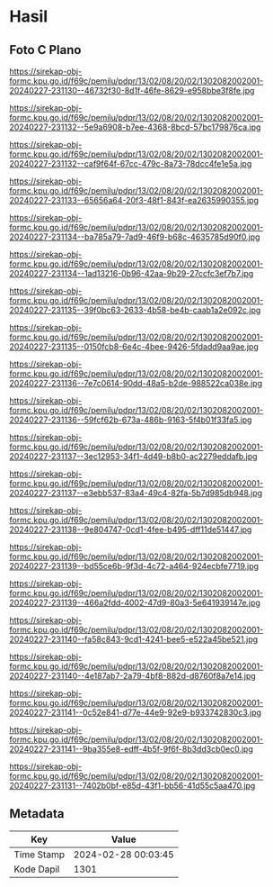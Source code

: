 # Hasil

## Foto C Plano

https://sirekap-obj-formc.kpu.go.id/f69c/pemilu/pdpr/13/02/08/20/02/1302082002001-20240227-231130--46732f30-8d1f-46fe-8629-e958bbe3f8fe.jpg

https://sirekap-obj-formc.kpu.go.id/f69c/pemilu/pdpr/13/02/08/20/02/1302082002001-20240227-231132--5e9a6908-b7ee-4368-8bcd-57bc179876ca.jpg

https://sirekap-obj-formc.kpu.go.id/f69c/pemilu/pdpr/13/02/08/20/02/1302082002001-20240227-231132--caf9f64f-67cc-479c-8a73-78dcc4fe1e5a.jpg

https://sirekap-obj-formc.kpu.go.id/f69c/pemilu/pdpr/13/02/08/20/02/1302082002001-20240227-231133--65656a64-20f3-48f1-843f-ea2635990355.jpg

https://sirekap-obj-formc.kpu.go.id/f69c/pemilu/pdpr/13/02/08/20/02/1302082002001-20240227-231134--ba785a79-7ad9-46f9-b68c-4635785d90f0.jpg

https://sirekap-obj-formc.kpu.go.id/f69c/pemilu/pdpr/13/02/08/20/02/1302082002001-20240227-231134--1ad13216-0b96-42aa-9b29-27ccfc3ef7b7.jpg

https://sirekap-obj-formc.kpu.go.id/f69c/pemilu/pdpr/13/02/08/20/02/1302082002001-20240227-231135--39f0bc63-2633-4b58-be4b-caab1a2e092c.jpg

https://sirekap-obj-formc.kpu.go.id/f69c/pemilu/pdpr/13/02/08/20/02/1302082002001-20240227-231135--0150fcb8-6e4c-4bee-9426-5fdadd9aa9ae.jpg

https://sirekap-obj-formc.kpu.go.id/f69c/pemilu/pdpr/13/02/08/20/02/1302082002001-20240227-231136--7e7c0614-90dd-48a5-b2de-988522ca038e.jpg

https://sirekap-obj-formc.kpu.go.id/f69c/pemilu/pdpr/13/02/08/20/02/1302082002001-20240227-231136--59fcf62b-673a-486b-9163-5f4b01f33fa5.jpg

https://sirekap-obj-formc.kpu.go.id/f69c/pemilu/pdpr/13/02/08/20/02/1302082002001-20240227-231137--3ec12953-34f1-4d49-b8b0-ac2279eddafb.jpg

https://sirekap-obj-formc.kpu.go.id/f69c/pemilu/pdpr/13/02/08/20/02/1302082002001-20240227-231137--e3ebb537-83a4-49c4-82fa-5b7d985db948.jpg

https://sirekap-obj-formc.kpu.go.id/f69c/pemilu/pdpr/13/02/08/20/02/1302082002001-20240227-231138--9e804747-0cd1-4fee-b495-dff11de51447.jpg

https://sirekap-obj-formc.kpu.go.id/f69c/pemilu/pdpr/13/02/08/20/02/1302082002001-20240227-231139--bd55ce6b-9f3d-4c72-a464-924ecbfe7719.jpg

https://sirekap-obj-formc.kpu.go.id/f69c/pemilu/pdpr/13/02/08/20/02/1302082002001-20240227-231139--466a2fdd-4002-47d9-80a3-5e641939147e.jpg

https://sirekap-obj-formc.kpu.go.id/f69c/pemilu/pdpr/13/02/08/20/02/1302082002001-20240227-231140--fa58c843-9cd1-4241-bee5-e522a45be521.jpg

https://sirekap-obj-formc.kpu.go.id/f69c/pemilu/pdpr/13/02/08/20/02/1302082002001-20240227-231140--4e187ab7-2a79-4bf8-882d-d8760f8a7e14.jpg

https://sirekap-obj-formc.kpu.go.id/f69c/pemilu/pdpr/13/02/08/20/02/1302082002001-20240227-231141--0c52e841-d77e-44e9-92e9-b933742830c3.jpg

https://sirekap-obj-formc.kpu.go.id/f69c/pemilu/pdpr/13/02/08/20/02/1302082002001-20240227-231141--9ba355e8-edff-4b5f-9f6f-8b3dd3cb0ec0.jpg

https://sirekap-obj-formc.kpu.go.id/f69c/pemilu/pdpr/13/02/08/20/02/1302082002001-20240227-231131--7402b0bf-e85d-43f1-bb56-41d55c5aa470.jpg


## Metadata

| Key        | Value               |
| ---------- | ------------------- |
| Time Stamp | 2024-02-28 00:03:45 |
| Kode Dapil | 1301                |



